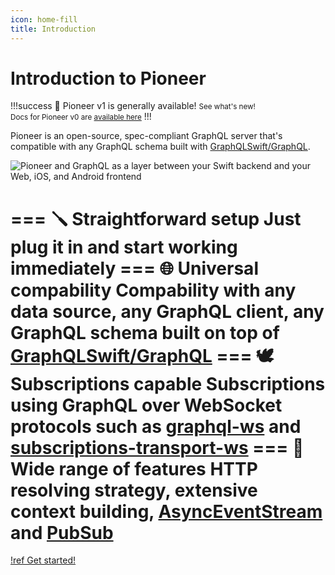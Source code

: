 ```yaml
---
icon: home-fill
title: Introduction
---
```


# Introduction to Pioneer

!!!success 📣 Pioneer v1 is generally available!
<small>See what's new!</small>
<br/>
<small>Docs for Pioneer v0 are [available here](/v0/README.md)</small>
!!!

Pioneer is an open-source, spec-compliant GraphQL server that's compatible with any GraphQL schema built with [GraphQLSwift/GraphQL](https://github.com/GraphQLSwift/GraphQL). 

![Pioneer and GraphQL as a layer between your Swift backend and your Web, iOS, and Android frontend](/static/pioneer-graphql.png)

=== 🪛 Straightforward setup
Just plug it in and start working immediately 
=== 🌐 Universal compability
Compability with any data source, any GraphQL client, any GraphQL schema built on top of [GraphQLSwift/GraphQL](https://github.com/GraphQLSwift/GraphQL)
=== 🕊 Subscriptions capable
Subscriptions using GraphQL over WebSocket protocols such as [graphql-ws](https://github.com/enisdenjo/graphql-ws) and [subscriptions-transport-ws](https://github.com/apollographql/subscriptions-transport-ws)
=== 🚀 Wide range of features
HTTP resolving strategy, extensive context building, [AsyncEventStream]() and [PubSub]()
===

[!ref Get started!](/getting-started)